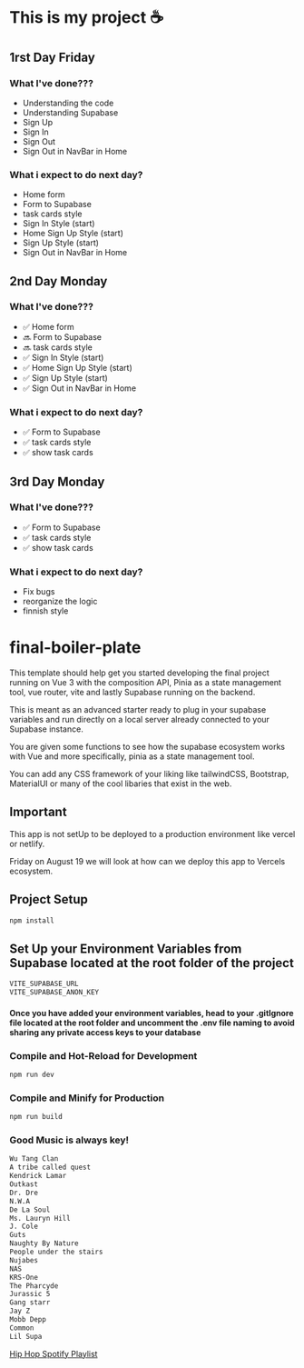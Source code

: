 # This is my project ☕️

## 1rst Day Friday

### What I've done???

<ul>
<li>Understanding the code</li>
<li>Understanding Supabase</li>
<li>Sign Up</li>
<li>Sign In</li>
<li>Sign Out</li>
<li>Sign Out in NavBar in Home</li>
</ul>

### What i expect to do next day?

<ul>
<li>Home form</li>
<li>Form to Supabase</li>
<li>task cards style</li>
<li>Sign In Style (start)</li>
<li>Home Sign Up Style (start)</li>
<li>Sign Up Style (start)</li>
<li>Sign Out in NavBar in Home</li>
</ul>

## 2nd Day Monday

### What I've done???

<ul>
<li>✅ Home form</li>
<li>🔜 Form to Supabase</li>
<li>🔜 task cards style</li>
<li>✅ Sign In Style (start)</li>
<li>✅ Home Sign Up Style (start)</li>
<li>✅ Sign Up Style (start)</li>
<li>✅ Sign Out in NavBar in Home</li>
</ul>

### What i expect to do next day?

<ul>
<li>✅ Form to Supabase</li>
<li>✅  task cards style</li>
<li>✅ show task cards</li>
</ul>

## 3rd Day Monday

### What I've done???

<ul>
<li>✅ Form to Supabase</li>
<li>✅  task cards style</li>
<li>✅ show task cards</li>
</ul>

### What i expect to do next day?

<ul>
<li>Fix bugs</li>
<li>reorganize the logic</li>
<li>finnish style</li>
</ul>

# final-boiler-plate

This template should help get you started developing the final project running on Vue 3 with the composition API, Pinia as a state management tool, vue router, vite and lastly Supabase running on the backend.

This is meant as an advanced starter ready to plug in your supabase variables and run directly on a local server already connected to your Supabase instance.

You are given some functions to see how the supabase ecosystem works with Vue and more specifically, pinia as a state management tool.

You can add any CSS framework of your liking like tailwindCSS, Bootstrap, MaterialUI or many of the cool libaries that exist in the web.

## Important

This app is not setUp to be deployed to a production environment like vercel or netlify.

Friday on August 19 we will look at how can we deploy this app to Vercels ecosystem.

## Project Setup

```sh
npm install
```

## Set Up your Environment Variables from Supabase located at the root folder of the project

```sh
VITE_SUPABASE_URL
VITE_SUPABASE_ANON_KEY
```

#### Once you have added your environment variables, head to your .gitIgnore file located at the root folder and uncomment the .env file naming to avoid sharing any private access keys to your database

### Compile and Hot-Reload for Development

```sh
npm run dev
```

### Compile and Minify for Production

```sh
npm run build
```

### Good Music is always key!

```sh
Wu Tang Clan
A tribe called quest
Kendrick Lamar
Outkast
Dr. Dre
N.W.A
De La Soul
Ms. Lauryn Hill
J. Cole
Guts
Naughty By Nature
People under the stairs
Nujabes
NAS
KRS-One
The Pharcyde
Jurassic 5
Gang starr
Jay Z
Mobb Depp
Common
Lil Supa
```

[Hip Hop Spotify Playlist](https://open.spotify.com/playlist/4vKftyhS1gQovakehVcq1u?si=a7a119382dfe40da)
